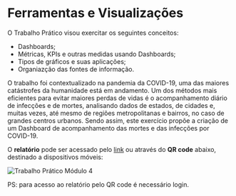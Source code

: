 # Ferramentas e Visualizações

O Trabalho Prático visou exercitar os seguintes conceitos:
- Dashboards;
- Métricas, KPIs e outras medidas usando Dashboards;
- Tipos de gráficos e suas aplicações;
- Organiazção das fontes de informação.

O trabalho foi contextualizado na pandemia da COVID-19, uma das maiores catástrofes da humanidade está em andamento.
Um dos métodos mais eficientes para evitar maiores perdas de vidas é o acompanhamento diário de infecções e de mortes, analisando dados de estados, de cidades e, muitas vezes, até mesmo de regiões metropolitanas e bairros, no caso de grandes centros urbanos. Sendo assim, este exercício propõe a criação de um Dashboard de acompanhamento das mortes e das infecções por COVID-19.

O **relatório** pode ser acessado pelo [link](https://app.powerbi.com/view?r=eyJrIjoiMDcyNzk1NzgtOGIxNy00NTljLWFlYTMtNTQ3OGU4NGViMWI5IiwidCI6IjdlOTNlMjg2LWIyOWEtNDQ1NC1hNDFhLWU4NDE5ZWM5ZGViNSJ9) ou através do **QR code** abaixo, destinado a dispositivos móveis:

![Trabalho Prático Módulo 4](https://user-images.githubusercontent.com/63553829/91744158-65439500-eb8f-11ea-9ffd-785379297fe6.jpg)

PS: para acesso ao relatório pelo QR code é necessário login.
